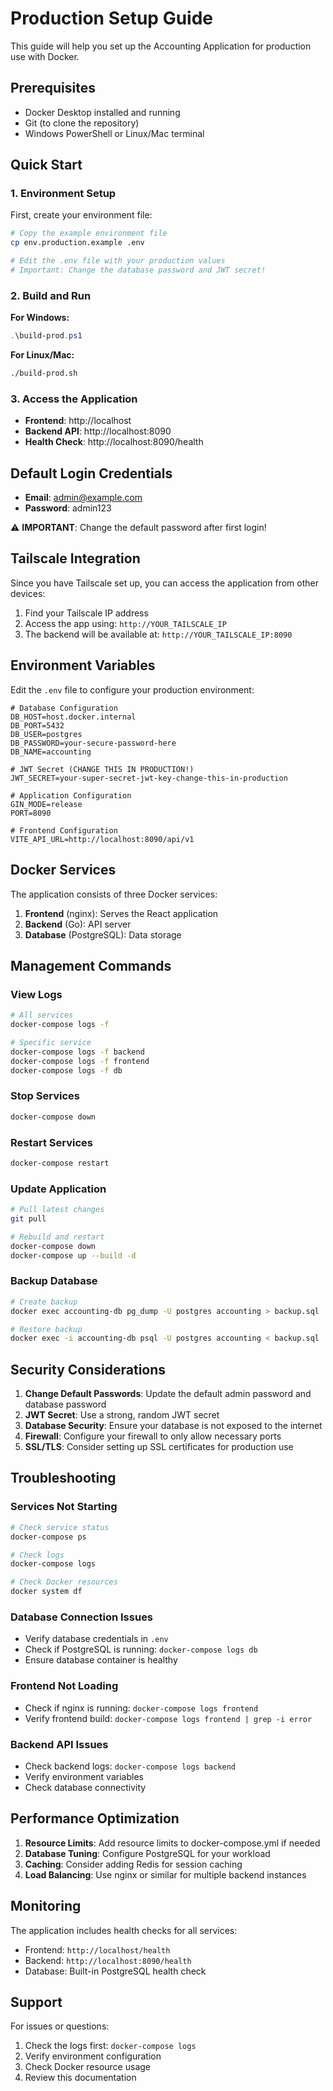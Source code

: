 # Production Setup Guide

This guide will help you set up the Accounting Application for production use with Docker.

## Prerequisites

- Docker Desktop installed and running
- Git (to clone the repository)
- Windows PowerShell or Linux/Mac terminal

## Quick Start

### 1. Environment Setup

First, create your environment file:

```bash
# Copy the example environment file
cp env.production.example .env

# Edit the .env file with your production values
# Important: Change the database password and JWT secret!
```

### 2. Build and Run

**For Windows:**
```powershell
.\build-prod.ps1
```

**For Linux/Mac:**
```bash
./build-prod.sh
```

### 3. Access the Application

- **Frontend**: http://localhost
- **Backend API**: http://localhost:8090
- **Health Check**: http://localhost:8090/health

## Default Login Credentials

- **Email**: admin@example.com
- **Password**: admin123

⚠️ **IMPORTANT**: Change the default password after first login!

## Tailscale Integration

Since you have Tailscale set up, you can access the application from other devices:

1. Find your Tailscale IP address
2. Access the app using: `http://YOUR_TAILSCALE_IP`
3. The backend will be available at: `http://YOUR_TAILSCALE_IP:8090`

## Environment Variables

Edit the `.env` file to configure your production environment:

```env
# Database Configuration
DB_HOST=host.docker.internal
DB_PORT=5432
DB_USER=postgres
DB_PASSWORD=your-secure-password-here
DB_NAME=accounting

# JWT Secret (CHANGE THIS IN PRODUCTION!)
JWT_SECRET=your-super-secret-jwt-key-change-this-in-production

# Application Configuration
GIN_MODE=release
PORT=8090

# Frontend Configuration
VITE_API_URL=http://localhost:8090/api/v1
```

## Docker Services

The application consists of three Docker services:

1. **Frontend** (nginx): Serves the React application
2. **Backend** (Go): API server
3. **Database** (PostgreSQL): Data storage

## Management Commands

### View Logs
```bash
# All services
docker-compose logs -f

# Specific service
docker-compose logs -f backend
docker-compose logs -f frontend
docker-compose logs -f db
```

### Stop Services
```bash
docker-compose down
```

### Restart Services
```bash
docker-compose restart
```

### Update Application
```bash
# Pull latest changes
git pull

# Rebuild and restart
docker-compose down
docker-compose up --build -d
```

### Backup Database
```bash
# Create backup
docker exec accounting-db pg_dump -U postgres accounting > backup.sql

# Restore backup
docker exec -i accounting-db psql -U postgres accounting < backup.sql
```

## Security Considerations

1. **Change Default Passwords**: Update the default admin password and database password
2. **JWT Secret**: Use a strong, random JWT secret
3. **Database Security**: Ensure your database is not exposed to the internet
4. **Firewall**: Configure your firewall to only allow necessary ports
5. **SSL/TLS**: Consider setting up SSL certificates for production use

## Troubleshooting

### Services Not Starting
```bash
# Check service status
docker-compose ps

# Check logs
docker-compose logs

# Check Docker resources
docker system df
```

### Database Connection Issues
- Verify database credentials in `.env`
- Check if PostgreSQL is running: `docker-compose logs db`
- Ensure database container is healthy

### Frontend Not Loading
- Check if nginx is running: `docker-compose logs frontend`
- Verify frontend build: `docker-compose logs frontend | grep -i error`

### Backend API Issues
- Check backend logs: `docker-compose logs backend`
- Verify environment variables
- Check database connectivity

## Performance Optimization

1. **Resource Limits**: Add resource limits to docker-compose.yml if needed
2. **Database Tuning**: Configure PostgreSQL for your workload
3. **Caching**: Consider adding Redis for session caching
4. **Load Balancing**: Use nginx or similar for multiple backend instances

## Monitoring

The application includes health checks for all services:

- Frontend: `http://localhost/health`
- Backend: `http://localhost:8090/health`
- Database: Built-in PostgreSQL health check

## Support

For issues or questions:
1. Check the logs first: `docker-compose logs`
2. Verify environment configuration
3. Check Docker resource usage
4. Review this documentation

